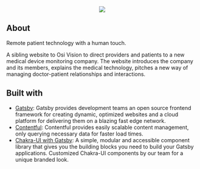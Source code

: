 <div align="center">
<img src="https://user-images.githubusercontent.com/48695422/129576348-d68af850-4295-406d-a67a-4cc308cfd4b1.png" />
</div>

## About

Remote patient technology with a human touch.

A sibling website to Osi Vision to direct providers and patients to a new medical device monitoring company. The website introduces the company and its members, explains the medical technology, pitches a new way of managing doctor-patient relationships and interactions.

## Built with

- [Gatsby][1]: Gatsby provides development teams an open source frontend framework for creating dynamic, optimized websites and a cloud platform for delivering them on a blazing fast edge network.
- [Contentful][2]: Contentful provides easily scalable content management, only querying necessary data for faster load times.
- [Chakra-UI with Gatsby][3]: A simple, modular and accessible component library that gives you the building blocks you need to build your Gatsby applications. Customized Chakra-UI components by our team for a unique branded look.

[1]: https://www.gatsbyjs.com/ "Gatsby"
[2]: https://www.contentful.com/developers/ "Contentful"
[3]: https://chakra-ui.com/guides/integrations/with-gatsby "Chakra-UI with Gatsby"
